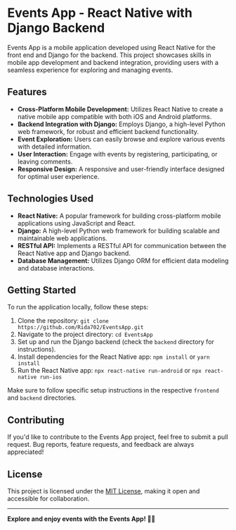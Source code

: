 # Events App - React Native with Django Backend

Events App is a mobile application developed using React Native for the front end and Django for the backend. This project showcases skills in mobile app development and backend integration, providing users with a seamless experience for exploring and managing events.

## Features

- **Cross-Platform Mobile Development:** Utilizes React Native to create a native mobile app compatible with both iOS and Android platforms.
- **Backend Integration with Django:** Employs Django, a high-level Python web framework, for robust and efficient backend functionality.
- **Event Exploration:** Users can easily browse and explore various events with detailed information.
- **User Interaction:** Engage with events by registering, participating, or leaving comments.
- **Responsive Design:** A responsive and user-friendly interface designed for optimal user experience.

## Technologies Used

- **React Native:** A popular framework for building cross-platform mobile applications using JavaScript and React.
- **Django:** A high-level Python web framework for building scalable and maintainable web applications.
- **RESTful API:** Implements a RESTful API for communication between the React Native app and Django backend.
- **Database Management:** Utilizes Django ORM for efficient data modeling and database interactions.

## Getting Started

To run the application locally, follow these steps:

1. Clone the repository: `git clone https://github.com/Rida702/EventsApp.git`
2. Navigate to the project directory: `cd EventsApp`
3. Set up and run the Django backend (check the `backend` directory for instructions).
4. Install dependencies for the React Native app: `npm install` or `yarn install`
5. Run the React Native app: `npx react-native run-android` or `npx react-native run-ios`

Make sure to follow specific setup instructions in the respective `frontend` and `backend` directories.

## Contributing

If you'd like to contribute to the Events App project, feel free to submit a pull request. Bug reports, feature requests, and feedback are always appreciated!

## License

This project is licensed under the [MIT License](LICENSE), making it open and accessible for collaboration.

---

**Explore and enjoy events with the Events App! 🎉📱**
